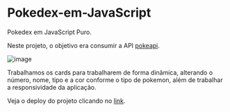 # Pokedex-em-JavaScript
Pokedex em JavaScript Puro.

Neste projeto, o objetivo era consumir a API [pokeapi](https://pokeapi.co/).

![image](https://user-images.githubusercontent.com/100444673/204294998-6e850b8b-7405-4209-af81-d8c568b0353e.png)

Trabalhamos os cards para trabalharem de forma dinâmica, alterando o número, nome, tipo e a cor conforme o tipo de pokemon, além de trabalhar a responsividade da aplicação.

Veja o deploy do projeto clicando no [link](https://hudsonretonde.github.io/Pokedex-em-JavaScript/).

